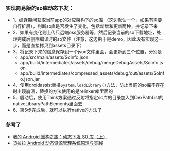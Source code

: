### 实现简易版的so库动态下发：
- 1、编译期间获取当前app的对应架构下的so库 （这边默认一个，如果有需要自行扩展），判断so库是否发生了变化，包括新增和更新两种，并记录下来
- 2、如果有变化则上传只远端oss服务器等，然后记录当前的so下载地址，处理完成后删除编译时的so文件（注意，这边由于是demo，因此没有实现这一步，而是直接拷贝到assets目录下）
- 3、将记录下来的信息保存到一个json文件里面，会更新到三个位置，分别是
  - app/src/main/assets/SoInfo.json
  - app/build/intermediates/assets/debug/mergeDebugAssets/SoInfo.json
  - app/build/intermediates/compressed_assets/debug/out/assets/SoInfo.json.jar
- 4、使用droidassist替换`System.loadLibrary()`方法，防止当前的so库不存在时出现崩溃，替换的方法使用的是relinker库里面的
- 5、启动后，使用Think方案通过反射将指定so库的目录加入到DexPathList的nativeLibraryPathElements里面去
- 6、第5步完成后，就可以执行native的方法了

### 参考了
- [我的 Android 重构之旅：动态下发 SO 库（上）](https://www.jianshu.com/p/260137fdf7c5)
- [货拉拉 Android 动态资源管理系统原理与实践](https://juejin.cn/post/7113703128733581342)